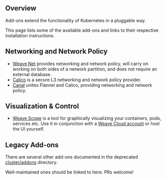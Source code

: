 ---
---

## Overview

Add-ons extend the functionality of Kubernetes in a pluggable way.

This page lists some of the available add-ons and links to their respective installation instructions.

## Networking and Network Policy

* [Weave Net](https://github.com/weaveworks/weave-kube) provides networking and network policy, will carry on working on both sides of a network partition, and does not require an external database.
* [Calico](https://github.com/projectcalico/calico-containers/tree/master/docs/cni/kubernetes/manifests/kubeadm) is a secure L3 networking and network policy provider.
* [Canal](https://github.com/tigera/canal/tree/master/k8s-install/kubeadm) unites Flannel and Calico, providing networking and network policy.

## Visualization &amp; Control

* [Weave Scope](https://www.weave.works/documentation/scope-latest-installing/#k8s) is a tool for graphically visualizing your containers, pods, services etc. Use it in conjunction with a [Weave Cloud account](https://cloud.weave.works/) or host the UI yourself.

## Legacy Add-ons

There are several other add-ons documented in the deprecated [cluster/addons](https://github.com/kubernetes/kubernetes/tree/master/cluster/addons) directory.

Well-maintained ones should be linked to here. PRs welcome!
